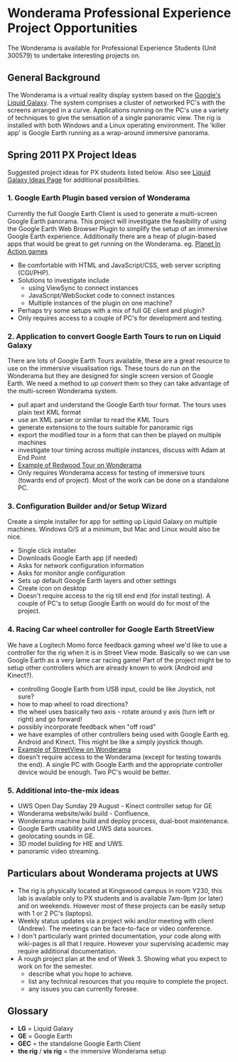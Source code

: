 # Wonderama Professional Experience Project Opportunities #

The Wonderama is available for Professional Experience Students (Unit 300579) to undertake interesting projects on.

## General Background ##

The Wonderama is a virtual reality display system based on the [Google's Liquid Galaxy](http://code.google.com/p/liquid-galaxy/). The system comprises a cluster of networked PC's with the screens arranged in a curve. Applications running on the PC's use a variety of techniques to give the sensation of a single panoramic view. The rig is installed with both Windows and a Linux operating environment. The 'killer app' is Google Earth running as a wrap-around immersive panorama.

## Spring 2011 PX Project Ideas ##

Suggested project ideas for PX students listed below. Also see [Liquid Galaxy Ideas Page](http://code.google.com/p/liquid-galaxy/wiki/IdeasPage) for additional possibilities.

### 1. Google Earth Plugin based version of Wonderama ###

Currently the full Google Earth Client is used to generate a multi-screen Google Earth panorama. This project will investigate the feasibility of using the Google Earth Web Browser Plugin to simplify the setup of an immersive Google Earth experience. Additionally there are a heap of plugin-based apps that would be great to get running on the Wonderama. eg. [Planet In Action games](http://www.planetinaction.com/)

  * Be comfortable with HTML and JavaScript/CSS, web server scripting (CGI/PHP).
  * Solutions to investigate include
    * using ViewSync to connect instances
    * JavaScript/WebSocket code to connect instances
    * Multiple instances of the plugin on one machine?
  * Perhaps try some setups with a mix of full GE client and plugin?
  * Only requires access to a couple of PC's for development and testing.

### 2. Application to convert Google Earth Tours to run on Liquid Galaxy ###

There are lots of Google Earth Tours available, these are a great resource to use on the immersive visualisation rigs. These tours do run on the Wonderama but they are designed for single screen version of Google Earth. We need a method to _up convert_ them so they can take advantage of the multi-screen Wonderama system.

  * pull apart and understand the Google Earth tour format. The tours uses plain text KML format
  * use an XML parser or similar to read the KML Tours
  * generate extensions to the tours suitable for panoramic rigs
  * export the modified tour in a form that can then be played on multiple machines
  * investigate tour timing across multiple instances, discuss with Adam at End Point
  * [Example of Redwood Tour on Wonderama](http://www.youtube.com/watch?v=O1ypGRoPyj8)
  * Only requires Wonderama access for testing of immersive tours (towards end of project). Most of the work can be done on a standalone PC.

### 3. Configuration Builder and/or Setup Wizard ###

Create a simple installer for app for setting up Liquid Galaxy on multiple machines. Windows O/S at a minimum, but Mac and Linux would also be nice.

  * Single click installer
  * Downloads Google Earth app (if needed)
  * Asks for network configuration information
  * Asks for monitor angle configuration
  * Sets up default Google Earth layers and other settings
  * Create icon on desktop
  * Doesn't require access to the rig till end end (for install testing). A couple of PC's to setup Google Earth on would do for most of the project.

### 4. Racing Car wheel controller for Google Earth StreetView ###

We have a Logitech Momo force feedback gaming wheel we'd like to use a controller for the rig when it is in Street View mode. Basically so we can use Google Earth as a very lame car racing game! Part of the project might be to setup other controllers which are already known to work (Android and Kinect?).

  * controlling Google Earth from USB input, could be like Joystick, not sure?
  * how to map wheel to road directions?
  * the wheel uses basically two axis - rotate around y axis (turn left or right) and go forward!
  * possibly incorporate feedback when "off road"
  * we have examples of other controllers being used with Google Earth eg. Android and Kinect. This might be like a simply joystick though.
  * [Example of StreetView on Wonderama](http://www.youtube.com/watch?v=f5Pr-n-xumA)
  * doesn't require access to the Wonderama (except for testing towards the end). A single PC with Google Earth and the appropriate controller device would be enough. Two PC's would be better.

### 5. Additional into-the-mix ideas ###

  * UWS Open Day Sunday 29 August - Kinect controller setup for GE
  * Wonderama website/wiki build - Confluence.
  * Wonderama machine build and deploy process, dual-boot maintenance.
  * Google Earth usability and UWS data sources.
  * geolocating sounds in GE.
  * 3D model building for HIE and UWS.
  * panoramic video streaming.

## Particulars about Wonderama projects at UWS ##

  * The rig is physically located at Kingswood campus in room Y230, this lab is available only to PX students and is available 7am-9pm (or later) and on weekends. However most of these projects can be easily setup with 1 or 2 PC's (laptops).
  * Weekly status updates via a project wiki and/or meeting with client (Andrew). The meetings can be face-to-face or video conference.
  * I don't particularly want printed documentation, your code along with wiki-pages is all that I require. However your supervising academic may require additional documentation.
  * A rough project plan at the end of Week 3. Showing what you expect to work on for the semester.
    * describe what you hope to achieve.
    * list any technical resources that you require to complete the project.
    * any issues you can currently foresee.

## Glossary ##

  * **LG** = Liquid Galaxy
  * **GE** = Google Earth
  * **GEC** = the standalone Google Earth Client
  * **the rig** / **vis rig** = the immersive Wonderama setup
